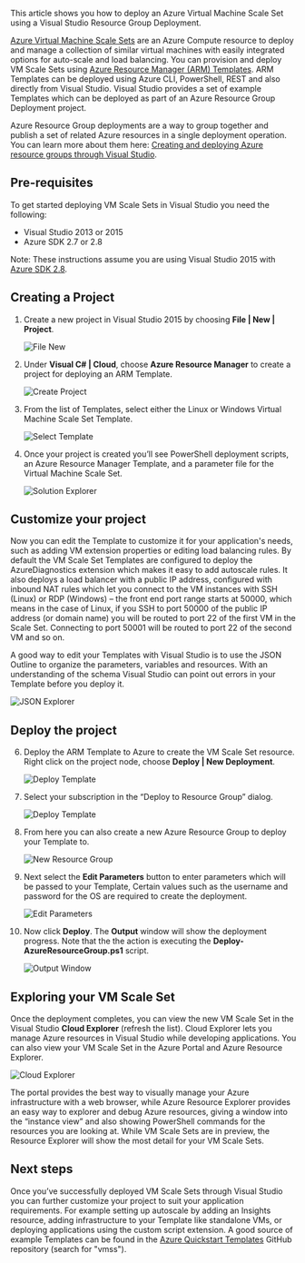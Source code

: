 

This article shows you how to deploy an Azure Virtual Machine Scale Set using a Visual Studio Resource Group Deployment.


[Azure Virtual Machine Scale Sets](https://azure.microsoft.com/blog/azure-vm-scale-sets-public-preview/) are an Azure Compute resource to deploy and manage a collection of similar virtual machines with easily integrated options for auto-scale and load balancing. You can provision and deploy VM Scale Sets using [Azure Resource Manager (ARM) Templates](https://github.com/Azure/azure-quickstart-templates). ARM Templates can be deployed using Azure CLI, PowerShell, REST and also directly from Visual Studio. Visual Studio provides a set of example Templates which can be deployed as part of an Azure Resource Group Deployment project.

Azure Resource Group deployments are a way to group together and publish a set of related Azure resources in a single deployment operation. You can learn more about them here: [Creating and deploying Azure resource groups through Visual Studio](../vs-azure-tools-resource-groups-deployment-projects-create-deploy/).

## <a name="pre-requisites"></a>Pre-requisites

To get started deploying VM Scale Sets in Visual Studio you need the following:

- Visual Studio 2013 or 2015
- Azure SDK 2.7 or 2.8

Note: These instructions assume you are using Visual Studio 2015 with [Azure SDK 2.8](https://azure.microsoft.com/blog/announcing-the-azure-sdk-2-8-for-net/).

## <a name="creating-a-project"></a>Creating a Project

1. Create a new project in Visual Studio 2015 by choosing **File | New | Project**.

    ![File New][file_new]

2. Under **Visual C# | Cloud**, choose **Azure Resource Manager** to create a project for deploying an ARM Template.

    ![Create Project][create_project]

3.  From the list of Templates, select either the Linux or Windows Virtual Machine Scale Set Template.

    ![Select Template][select_Template]

4. Once your project is created you’ll see PowerShell deployment scripts, an Azure Resource Manager Template, and a parameter file for the Virtual Machine Scale Set.

    ![Solution Explorer][solution_explorer]

## <a name="customize-your-project"></a>Customize your project

Now you can edit the Template to customize it for your application's needs, such as adding VM extension properties or editing load balancing rules. By default the VM Scale Set Templates are configured to deploy the AzureDiagnostics extension which makes it easy to add autoscale rules. It also deploys a load balancer with a public IP address, configured with inbound NAT rules which let you connect to the VM instances with SSH (Linux) or RDP (Windows) – the front end port range starts at 50000, which means in the case of Linux, if you SSH to port 50000 of the public IP address (or domain name) you will be routed to port 22 of the first VM in the Scale Set. Connecting to port 50001 will be routed to port 22 of the second VM and so on.

 A good way to edit your Templates with Visual Studio is to use the JSON Outline to organize the parameters, variables and resources. With an understanding of the schema Visual Studio can point out errors in your Template before you deploy it.

![JSON Explorer][json_explorer]

## <a name="deploy-the-project"></a>Deploy the project

6. Deploy the ARM Template to Azure to create the VM Scale Set resource. Right click on the project node, choose **Deploy | New Deployment**.

    ![Deploy Template][5deploy_Template]

7. Select your subscription in the “Deploy to Resource Group” dialog.

    ![Deploy Template][6deploy_Template]

8. From here you can also create a new Azure Resource Group to deploy your Template to.

    ![New Resource Group][new_resource]

9. Next select the **Edit Parameters** button to enter parameters which will be passed to your Template, Certain values such as the username and password for the OS are required to create the deployment.

    ![Edit Parameters][edit_parameters]

10. Now click **Deploy**. The **Output** window will show the deployment progress. Note that the the action is executing the **Deploy-AzureResourceGroup.ps1** script.

    ![Output Window][output_window]

## <a name="exploring-your-vm-scale-set"></a>Exploring your VM Scale Set

Once the deployment completes, you can view the new VM Scale Set in the Visual Studio **Cloud Explorer** (refresh the list). Cloud Explorer lets you manage Azure resources in Visual Studio while developing applications. You can also view your VM Scale Set in the Azure Portal and Azure Resource Explorer.

![Cloud Explorer][cloud_explorer]

 The portal provides the best way to visually manage your Azure infrastructure with a web browser, while Azure Resource Explorer provides an easy way to explorer and debug Azure resources, giving a window into the “instance view” and also showing PowerShell commands for the resources you are looking at. While VM Scale Sets are in preview, the Resource Explorer will show the most detail for your VM Scale Sets.

## <a name="next-steps"></a>Next steps

Once you’ve successfully deployed VM Scale Sets through Visual Studio you can further customize your project to suit your application requirements. For example setting up autoscale by adding an Insights resource, adding infrastructure to your Template like standalone VMs, or deploying applications using the custom script extension. A good source of example Templates can be found in the [Azure Quickstart Templates](https://github.com/Azure/azure-quickstart-templates) GitHub repository (search for "vmss").

[file_new]: ./media/virtual-machines-common-scale-sets-visual-studio/1-FileNew.png
[create_project]: ./media/virtual-machines-common-scale-sets-visual-studio/2-CreateProject.png
[select_Template]: ./media/virtual-machines-common-scale-sets-visual-studio/3b-SelectTemplateLin.png
[solution_explorer]: ./media/virtual-machines-common-scale-sets-visual-studio/4-SolutionExplorer.png
[json_explorer]: ./media/virtual-machines-common-scale-sets-visual-studio/10-JsonExplorer.png
[5deploy_Template]: ./media/virtual-machines-common-scale-sets-visual-studio/5-DeployTemplate.png
[6deploy_Template]: ./media/virtual-machines-common-scale-sets-visual-studio/6-DeployTemplate.png
[new_resource]: ./media/virtual-machines-common-scale-sets-visual-studio/7-NewResourceGroup.png
[edit_parameters]: ./media/virtual-machines-common-scale-sets-visual-studio/8-EditParameter.png
[output_window]: ./media/virtual-machines-common-scale-sets-visual-studio/9-Output.png
[cloud_explorer]: ./media/virtual-machines-common-scale-sets-visual-studio/12-CloudExplorer.png